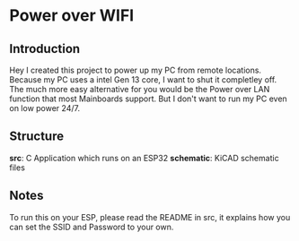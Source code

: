 # Power over WIFI

## Introduction
Hey I created this project to power up my PC from remote locations.
Because my PC uses a intel Gen 13 core, I want to shut it completley off.
The much more easy alternative for you would be the Power over LAN function that most
Mainboards support. But I don't want to run my PC even on low power 24/7.

## Structure
**src**: C Application which runs on an ESP32
**schematic**: KiCAD schematic files

## Notes
To run this on your ESP, please read the README in src, it explains how you can
set the SSID and Password to your own.